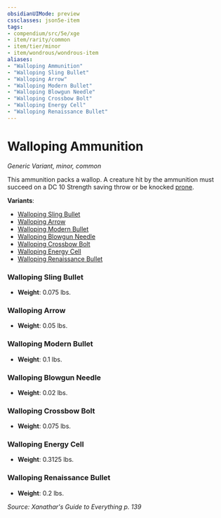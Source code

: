 ```yaml
---
obsidianUIMode: preview
cssclasses: json5e-item
tags:
- compendium/src/5e/xge
- item/rarity/common
- item/tier/minor
- item/wondrous/wondrous-item
aliases: 
- "Walloping Ammunition"
- "Walloping Sling Bullet"
- "Walloping Arrow"
- "Walloping Modern Bullet"
- "Walloping Blowgun Needle"
- "Walloping Crossbow Bolt"
- "Walloping Energy Cell"
- "Walloping Renaissance Bullet"
---
```

# Walloping Ammunition
*Generic Variant, minor, common*  


 This ammunition packs a wallop. A creature hit by the ammunition must succeed on a DC 10 Strength saving throw or be knocked [prone](/compendium/rules/conditions.md#prone).

**Variants**:
- [Walloping Sling Bullet](#Walloping%20Sling%20Bullet)
- [Walloping Arrow](#Walloping%20Arrow)
- [Walloping Modern Bullet](#Walloping%20Modern%20Bullet)
- [Walloping Blowgun Needle](#Walloping%20Blowgun%20Needle)
- [Walloping Crossbow Bolt](#Walloping%20Crossbow%20Bolt)
- [Walloping Energy Cell](#Walloping%20Energy%20Cell)
- [Walloping Renaissance Bullet](#Walloping%20Renaissance%20Bullet)

### Walloping Sling Bullet

- **Weight**: 0.075 lbs.

### Walloping Arrow

- **Weight**: 0.05 lbs.

### Walloping Modern Bullet

- **Weight**: 0.1 lbs.

### Walloping Blowgun Needle

- **Weight**: 0.02 lbs.

### Walloping Crossbow Bolt

- **Weight**: 0.075 lbs.

### Walloping Energy Cell

- **Weight**: 0.3125 lbs.

### Walloping Renaissance Bullet

- **Weight**: 0.2 lbs.


*Source: Xanathar's Guide to Everything p. 139*